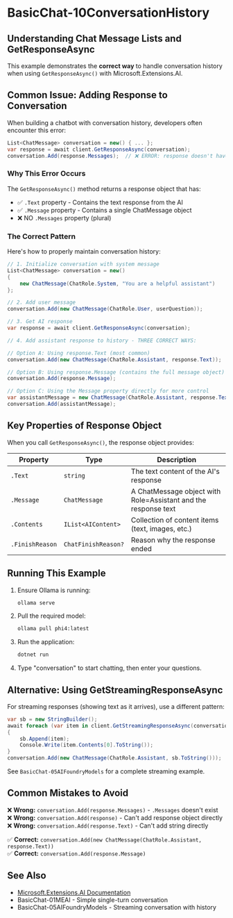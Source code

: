 # BasicChat-10ConversationHistory

## Understanding Chat Message Lists and GetResponseAsync

This example demonstrates the **correct way** to handle conversation history when using `GetResponseAsync()` with Microsoft.Extensions.AI.

## Common Issue: Adding Response to Conversation

When building a chatbot with conversation history, developers often encounter this error:

```csharp
List<ChatMessage> conversation = new() { ... };
var response = await client.GetResponseAsync(conversation);
conversation.Add(response.Messages);  // ❌ ERROR: response doesn't have .Messages property
```

### Why This Error Occurs

The `GetResponseAsync()` method returns a response object that has:
- ✅ `.Text` property - Contains the text response from the AI
- ✅ `.Message` property - Contains a single ChatMessage object
- ❌ NO `.Messages` property (plural)

### The Correct Pattern

Here's how to properly maintain conversation history:

```csharp
// 1. Initialize conversation with system message
List<ChatMessage> conversation = new()
{
    new ChatMessage(ChatRole.System, "You are a helpful assistant")
};

// 2. Add user message
conversation.Add(new ChatMessage(ChatRole.User, userQuestion));

// 3. Get AI response
var response = await client.GetResponseAsync(conversation);

// 4. Add assistant response to history - THREE CORRECT WAYS:

// Option A: Using response.Text (most common)
conversation.Add(new ChatMessage(ChatRole.Assistant, response.Text));

// Option B: Using response.Message (contains the full message object)
conversation.Add(response.Message);

// Option C: Using the Message property directly for more control
var assistantMessage = new ChatMessage(ChatRole.Assistant, response.Text);
conversation.Add(assistantMessage);
```

## Key Properties of Response Object

When you call `GetResponseAsync()`, the response object provides:

| Property | Type | Description |
|----------|------|-------------|
| `.Text` | `string` | The text content of the AI's response |
| `.Message` | `ChatMessage` | A ChatMessage object with Role=Assistant and the response text |
| `.Contents` | `IList<AIContent>` | Collection of content items (text, images, etc.) |
| `.FinishReason` | `ChatFinishReason?` | Reason why the response ended |

## Running This Example

1. Ensure Ollama is running:
   ```bash
   ollama serve
   ```

2. Pull the required model:
   ```bash
   ollama pull phi4:latest
   ```

3. Run the application:
   ```bash
   dotnet run
   ```

4. Type "conversation" to start chatting, then enter your questions.

## Alternative: Using GetStreamingResponseAsync

For streaming responses (showing text as it arrives), use a different pattern:

```csharp
var sb = new StringBuilder();
await foreach (var item in client.GetStreamingResponseAsync(conversation))
{
    sb.Append(item);
    Console.Write(item.Contents[0].ToString());
}
conversation.Add(new ChatMessage(ChatRole.Assistant, sb.ToString()));
```

See `BasicChat-05AIFoundryModels` for a complete streaming example.

## Common Mistakes to Avoid

❌ **Wrong:** `conversation.Add(response.Messages)` - `.Messages` doesn't exist  
❌ **Wrong:** `conversation.Add(response)` - Can't add response object directly  
❌ **Wrong:** `conversation.Add(response.Text)` - Can't add string directly  

✅ **Correct:** `conversation.Add(new ChatMessage(ChatRole.Assistant, response.Text))`  
✅ **Correct:** `conversation.Add(response.Message)`

## See Also

- [Microsoft.Extensions.AI Documentation](https://learn.microsoft.com/dotnet/api/microsoft.extensions.ai)
- BasicChat-01MEAI - Simple single-turn conversation
- BasicChat-05AIFoundryModels - Streaming conversation with history
